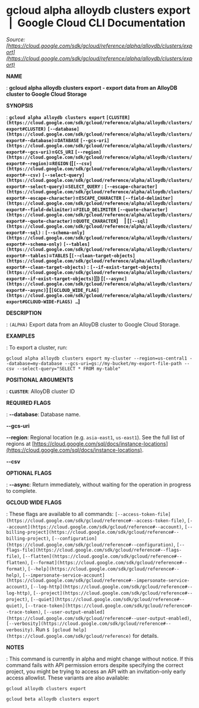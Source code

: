 # gcloud alpha alloydb clusters export  |  Google Cloud CLI Documentation

*Source: [https://cloud.google.com/sdk/gcloud/reference/alpha/alloydb/clusters/export](https://cloud.google.com/sdk/gcloud/reference/alpha/alloydb/clusters/export)*

**NAME**

: **gcloud alpha alloydb clusters export - export data from an AlloyDB cluster to Google Cloud Storage**

**SYNOPSIS**

: **`gcloud alpha alloydb clusters export` `[CLUSTER](https://cloud.google.com/sdk/gcloud/reference/alpha/alloydb/clusters/export#CLUSTER)` `[--database](https://cloud.google.com/sdk/gcloud/reference/alpha/alloydb/clusters/export#--database)`=`DATABASE` `[--gcs-uri](https://cloud.google.com/sdk/gcloud/reference/alpha/alloydb/clusters/export#--gcs-uri)`=`GCS_URI` `[--region](https://cloud.google.com/sdk/gcloud/reference/alpha/alloydb/clusters/export#--region)`=`REGION` ([`[--csv](https://cloud.google.com/sdk/gcloud/reference/alpha/alloydb/clusters/export#--csv)` `[--select-query](https://cloud.google.com/sdk/gcloud/reference/alpha/alloydb/clusters/export#--select-query)`=`SELECT_QUERY` : `[--escape-character](https://cloud.google.com/sdk/gcloud/reference/alpha/alloydb/clusters/export#--escape-character)`=`ESCAPE_CHARACTER` `[--field-delimiter](https://cloud.google.com/sdk/gcloud/reference/alpha/alloydb/clusters/export#--field-delimiter)`=`FIELD_DELIMITER` `[--quote-character](https://cloud.google.com/sdk/gcloud/reference/alpha/alloydb/clusters/export#--quote-character)`=`QUOTE_CHARACTER`]     | [`[--sql](https://cloud.google.com/sdk/gcloud/reference/alpha/alloydb/clusters/export#--sql)` : `[--schema-only](https://cloud.google.com/sdk/gcloud/reference/alpha/alloydb/clusters/export#--schema-only)` `[--tables](https://cloud.google.com/sdk/gcloud/reference/alpha/alloydb/clusters/export#--tables)`=`TABLES` [`[--clean-target-objects](https://cloud.google.com/sdk/gcloud/reference/alpha/alloydb/clusters/export#--clean-target-objects)` : `[--if-exist-target-objects](https://cloud.google.com/sdk/gcloud/reference/alpha/alloydb/clusters/export#--if-exist-target-objects)`]]) [`[--async](https://cloud.google.com/sdk/gcloud/reference/alpha/alloydb/clusters/export#--async)`] [`[GCLOUD_WIDE_FLAG](https://cloud.google.com/sdk/gcloud/reference/alpha/alloydb/clusters/export#GCLOUD-WIDE-FLAGS) …`]**

**DESCRIPTION**

: `(ALPHA)` Export data from an AlloyDB cluster to Google Cloud
Storage.

**EXAMPLES**

: To export a cluster, run:

```
gcloud alpha alloydb clusters export my-cluster --region=us-central1 --database=my-database --gcs-uri=gs://my-bucket/my-export-file-path --csv --select-query="SELECT * FROM my-table"
```

**POSITIONAL ARGUMENTS**

: **`CLUSTER`**:
AlloyDB cluster ID

**REQUIRED FLAGS**

: **--database**:
Database name.

**--gcs-uri**

**--region**:
Regional location (e.g. `asia-east1`, `us-east1`). See the
full list of regions at [https://cloud.google.com/sql/docs/instance-locations](https://cloud.google.com/sql/docs/instance-locations).

**--csv**

**OPTIONAL FLAGS**

: **--async**:
Return immediately, without waiting for the operation in progress to complete.

**GCLOUD WIDE FLAGS**

: These flags are available to all commands: `[--access-token-file](https://cloud.google.com/sdk/gcloud/reference#--access-token-file)`,
`[--account](https://cloud.google.com/sdk/gcloud/reference#--account)`, `[--billing-project](https://cloud.google.com/sdk/gcloud/reference#--billing-project)`,
`[--configuration](https://cloud.google.com/sdk/gcloud/reference#--configuration)`,
`[--flags-file](https://cloud.google.com/sdk/gcloud/reference#--flags-file)`,
`[--flatten](https://cloud.google.com/sdk/gcloud/reference#--flatten)`, `[--format](https://cloud.google.com/sdk/gcloud/reference#--format)`, `[--help](https://cloud.google.com/sdk/gcloud/reference#--help)`, `[--impersonate-service-account](https://cloud.google.com/sdk/gcloud/reference#--impersonate-service-account)`,
`[--log-http](https://cloud.google.com/sdk/gcloud/reference#--log-http)`,
`[--project](https://cloud.google.com/sdk/gcloud/reference#--project)`, `[--quiet](https://cloud.google.com/sdk/gcloud/reference#--quiet)`, `[--trace-token](https://cloud.google.com/sdk/gcloud/reference#--trace-token)`, `[--user-output-enabled](https://cloud.google.com/sdk/gcloud/reference#--user-output-enabled)`,
`[--verbosity](https://cloud.google.com/sdk/gcloud/reference#--verbosity)`.
Run `$ [gcloud help](https://cloud.google.com/sdk/gcloud/reference)` for details.

**NOTES**

: This command is currently in alpha and might change without notice. If this
command fails with API permission errors despite specifying the correct project,
you might be trying to access an API with an invitation-only early access
allowlist. These variants are also available:

```
gcloud alloydb clusters export
```

```
gcloud beta alloydb clusters export
```